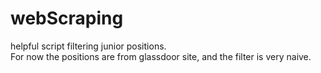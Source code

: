 # webScraping
helpful script filtering junior positions.<br>
For now the positions are from glassdoor site, and the filter is very naive.
